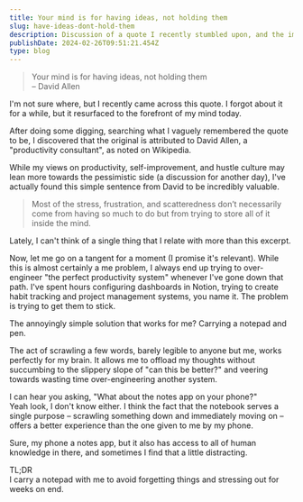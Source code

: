 ```yaml
---
title: Your mind is for having ideas, not holding them
slug: have-ideas-dont-hold-them
description: Discussion of a quote I recently stumbled upon, and the impact it's had.
publishDate: 2024-02-26T09:51:21.454Z
type: blog
---
```

>Your mind is for having ideas, not holding them  
– David Allen

I'm not sure where, but I recently came across this quote. I forgot about it for a while, but it resurfaced to the forefront of my mind today.

After doing some digging, searching what I vaguely remembered the quote to be, I discovered that the original is attributed to David Allen, a "productivity consultant", as noted on Wikipedia.

While my views on productivity, self-improvement, and hustle culture may lean more towards the pessimistic side (a discussion for another day), I've actually found this simple sentence from David to be incredibly valuable.

>Most of the stress, frustration, and scatteredness don’t necessarily come from having so much to do but from trying to store all of it inside the mind.

Lately, I can't think of a single thing that I relate with more than this excerpt.

Now, let me go on a tangent for a moment (I promise it's relevant). While this is almost certainly a me problem, I always end up trying to over-engineer "the perfect productivity system" whenever I've gone down that path. I've spent hours configuring dashboards in Notion, trying to create  habit tracking and project management systems, you name it. The problem is trying to get them to stick.

The annoyingly simple solution that works for me? Carrying a notepad and pen.

The act of scrawling a few words, barely legible to anyone but me, works perfectly for my brain. It allows me to offload my thoughts without succumbing to the slippery slope of "can this be better?" and veering towards wasting time over-engineering another system.

I can hear you asking, "What about the notes app on your phone?"  
Yeah look, I don't know either. I think the fact that the notebook serves a single purpose – scrawling something down and immediately moving on – offers a better experience than the one given to me by my phone.

Sure, my phone a notes app, but it also has access to all of human knowledge in there, and sometimes I find that a little distracting.

TL;DR  
I carry a notepad with me to avoid forgetting things and stressing out for weeks on end.
